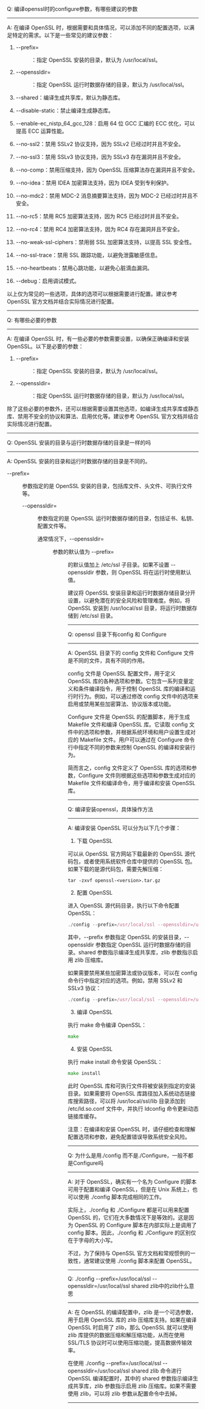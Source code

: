 Q: 编译openssl时的configure参数，有哪些建议的参数

---

A: 在编译 OpenSSL 时，根据需要和具体情况，可以添加不同的配置选项，以满足特定的需求。以下是一些常见的建议参数：

1.  \--prefix=<dir>：指定 OpenSSL 安装的目录，默认为 /usr/local/ssl。
    
2.  \--openssldir=<dir>：指定 OpenSSL 运行时数据存储的目录，默认为 /usr/local/ssl。
    
3.  \--shared：编译生成共享库，默认为静态库。
    
4.  \--disable-static：禁止编译生成静态库。
    
5.  \--enable-ec\_nistp\_64\_gcc\_128：启用 64 位 GCC 汇编的 ECC 优化，可以提高 ECC 运算性能。
    
6.  \--no-ssl2：禁用 SSLv2 协议支持，因为 SSLv2 已经过时并且不安全。
    
7.  \--no-ssl3：禁用 SSLv3 协议支持，因为 SSLv3 存在漏洞并且不安全。
    
8.  \--no-comp：禁用压缩支持，因为 OpenSSL 压缩算法存在漏洞并且不安全。
    
9.  \--no-idea：禁用 IDEA 加密算法支持，因为 IDEA 受到专利保护。
    
10.  \--no-mdc2：禁用 MDC-2 消息摘要算法支持，因为 MDC-2 已经过时并且不安全。
    
11.  \--no-rc5：禁用 RC5 加密算法支持，因为 RC5 已经过时并且不安全。
    
12.  \--no-rc4：禁用 RC4 加密算法支持，因为 RC4 存在漏洞并且不安全。
    
13.  \--no-weak-ssl-ciphers：禁用弱 SSL 加密算法支持，以提高 SSL 安全性。
    
14.  \--no-ssl-trace：禁用 SSL 跟踪功能，以避免泄露敏感信息。
    
15.  \--no-heartbeats：禁用心跳功能，以避免心脏滴血漏洞。
    
16.  \--debug：启用调试模式。
    

以上仅为常见的一些选项，具体的选项可以根据需要进行配置。建议参考 OpenSSL 官方文档并结合实际情况进行配置。

---

Q: 有哪些必要的参数

---

A: 在编译 OpenSSL 时，有一些必要的参数需要设置，以确保正确编译和安装 OpenSSL。以下是必要的参数：

1.  \--prefix=<dir>：指定 OpenSSL 安装的目录，默认为 /usr/local/ssl。
    
2.  \--openssldir=<dir>：指定 OpenSSL 运行时数据存储的目录，默认为 /usr/local/ssl。
    

除了这些必要的参数外，还可以根据需要设置其他选项，如编译生成共享库或静态库、禁用不安全的协议和算法、启用优化等。建议参考 OpenSSL 官方文档并结合实际情况进行配置。

---

Q: OpenSSL 安装的目录与运行时数据存储的目录是一样的吗

---

A: OpenSSL 安装的目录和运行时数据存储的目录是不同的。

\--prefix=<dir> 参数指定的是 OpenSSL 安装的目录，包括库文件、头文件、可执行文件等。

\--openssldir=<dir> 参数指定的是 OpenSSL 运行时数据存储的目录，包括证书、私钥、配置文件等。

通常情况下，--openssldir=<dir> 参数的默认值为 --prefix=<dir> 的默认值加上 /etc/ssl 子目录。如果不设置 --openssldir 参数，则 OpenSSL 将在运行时使用默认值。

建议将 OpenSSL 安装目录和运行时数据存储目录分开设置，以避免潜在的安全风险和管理难度。例如，将 OpenSSL 安装到 /usr/local/ssl 目录，将运行时数据存储到 /etc/ssl 目录。

---

Q: openssl 目录下有config 和 Configure

---

A: OpenSSL 目录下的 config 文件和 Configure 文件是不同的文件，具有不同的作用。

config 文件是 OpenSSL 配置文件，用于定义 OpenSSL 库的各种选项和参数。它包含一系列变量定义和条件编译指令，用于控制 OpenSSL 库的编译和运行时行为。例如，可以通过修改 config 文件中的选项来启用或禁用某些加密算法、协议版本或功能。

Configure 文件是 OpenSSL 的配置脚本，用于生成 Makefile 文件和编译 OpenSSL 库。它读取 config 文件中的选项和参数，并根据系统环境和用户设置生成对应的 Makefile 文件。用户可以通过在 Configure 命令行中指定不同的参数来控制 OpenSSL 的编译和安装行为。

简而言之，config 文件定义了 OpenSSL 库的选项和参数，Configure 文件则根据这些选项和参数生成对应的 Makefile 文件和编译命令，用于编译和安装 OpenSSL 库。

---

Q: 编译安装openssl，具体操作方法

---

A: 编译安装 OpenSSL 可以分为以下几个步骤：

1.  下载 OpenSSL

可以从 OpenSSL 官方网站下载最新的 OpenSSL 源代码包，或者使用系统软件仓库中提供的 OpenSSL 包。如果下载的是源代码包，需要先解压缩：

```php-template
tar -zxvf openssl-<version>.tar.gz
```

2.  配置 OpenSSL

进入 OpenSSL 源代码目录，执行以下命令配置 OpenSSL：

```javascript
./config --prefix=/usr/local/ssl --openssldir=/usr/local/ssl shared zlib
```

其中，--prefix 参数指定 OpenSSL 的安装目录，--openssldir 参数指定 OpenSSL 运行时数据存储的目录。shared 参数指示编译生成共享库，zlib 参数指示启用 zlib 压缩库。

如果需要禁用某些加密算法或协议版本，可以在 config 命令行中指定对应的选项。例如，禁用 SSLv2 和 SSLv3 协议：

```javascript
./config --prefix=/usr/local/ssl --openssldir=/usr/local/ssl no-ssl2 no-ssl3 shared zlib
```

3.  编译 OpenSSL

执行 make 命令编译 OpenSSL：

```go
make
```

4.  安装 OpenSSL

执行 make install 命令安装 OpenSSL：

```go
make install
```

此时 OpenSSL 库和可执行文件将被安装到指定的安装目录。如果需要将 OpenSSL 库路径加入系统动态链接库搜索路径，可以将 /usr/local/ssl/lib 目录添加到 /etc/ld.so.conf 文件中，并执行 ldconfig 命令更新动态链接库缓存。

注意：在编译和安装 OpenSSL 时，请仔细检查和理解配置选项和参数，避免配置错误导致系统安全风险。

---

Q: 为什么是用./config 而不是./Configure，一般不都是Configure吗

---

A: 对于 OpenSSL，确实有一个名为 Configure 的脚本可用于配置和编译 OpenSSL，但是在 Unix 系统上，也可以使用 ./config 脚本完成相同的工作。

实际上，./config 和 ./Configure 都是可以用来配置 OpenSSL 的，它们在大多数情况下是等效的。这是因为 OpenSSL 的 Configure 脚本在内部实际上是调用了 config 脚本。因此，./config 和 ./Configure 的区别仅在于字母的大小写。

不过，为了保持与 OpenSSL 官方文档和常规惯例的一致性，通常建议使用 ./config 脚本来配置 OpenSSL。

---

Q: ./config --prefix=/usr/local/ssl --openssldir=/usr/local/ssl shared zlib中的zlib什么意思

---

A: 在 OpenSSL 的编译配置中，zlib 是一个可选参数，用于启用 OpenSSL 库的 zlib 压缩库支持。如果在编译 OpenSSL 时启用了 zlib，那么 OpenSSL 就可以使用 zlib 库提供的数据压缩和解压缩功能，从而在使用 SSL/TLS 协议时可以使用压缩功能，提高数据传输效率。

在使用 ./config --prefix=/usr/local/ssl --openssldir=/usr/local/ssl shared zlib 命令进行 OpenSSL 编译配置时，其中的 shared 参数指示编译生成共享库，zlib 参数指示启用 zlib 压缩库。如果不需要使用 zlib，可以将 zlib 参数从配置命令中去掉。

---

